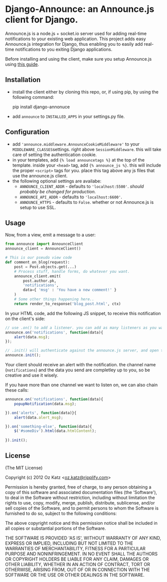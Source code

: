 # Django-Announce: an Announce.js client for Django.

Announce.js is a node.js + socket.io server used for adding real-time notifications to your existing web application.
This project adds easy Announce.js integration for Django, thus enabling you to easily
add real-time notifications to you exiting Django applications.

Before installing and using the client, make sure you setup Announce.js using [this guide](https://github.com/ozkatz/announce.js/blob/master/README.md "announce.js Installation").


## Installation

* install the client either by cloning this repo, or, if using pip, by using the following command:

    pip install django-annonuce

* add `announce` to `INSTALLED_APPS` in your settings.py file.


## Configuration

* add `'announce.middleware.AnnounceCookieMiddleware'` to your `MIDDLEWARE_CLASSES`settings. right above `SessionMiddleware`. this will take care of setting the authentication cookie.
* in your templates, add `{% load announcetags %}` at the top of the template. inside your `<head>` tag, add `{% announce_js %}`. this will include the proper `<script>` tags for you. place this tag above any js files that use the announce.js client.
* the following optional settings are availabe:
    * `ANNOUNCE_CLIENT_ADDR` - defaults to `'localhost:5500'`. *should probably be changed for production.*
    * `ANNOUNCE_API_ADDR` - defaults to `'localhost:6600'`.
    * `ANNOUNCE_HTTPS` - defaults to `False`. whether or not Announce.js is setup to use SSL.


## Usage

Now, from a view, emit a message to a user:

```python
from announce import AnnounceClient
announce_client = AnnounceClient()

# This is our pseudo view code
def comment_on_blog(request):
    post = Post.objects.get(...)
    # Process stuff, handle forms, do whatever you want.
    announce_client.emit(
        post.author.pk,
        'notifications',
        data={ 'msg' : 'You have a new comment!' }
    )
    # Some other things happening here..
    return render_to_response('blog_post.html', ctx)
```

In your HTML code, add the following JS snippet, to receive this notification on the client's side:

```js
// use .on() to add a listener. you can add as many listeners as you want.
announce.on('notifications', function(data){
    alert(data.msg);
});

// .init() will authenticate against the announce.js server, and open the WebSocket connection.
announce.init();
```

Your client should receive an alert with the notification. the channel name (`notifications`) and the data you send
are completley up to you, so be creative and use it wisely.

If you have more than one channel we want to listen on, we can also chain these calls:

```js
announce.on('notifications', function(data){
    popupNotification(data.msg);

}).on('alerts', function(data)}{
    alert(data.alert_msg);

}).on('something-else', function(data){
    $('#someDiv').html(data.htmlContent);
    
}).init();
```

## License 

(The MIT License)

Copyright (c) 2012 Oz Katz &lt;oz.katz@ripplify.com&gt;

Permission is hereby granted, free of charge, to any person obtaining
a copy of this software and associated documentation files (the
'Software'), to deal in the Software without restriction, including
without limitation the rights to use, copy, modify, merge, publish,
distribute, sublicense, and/or sell copies of the Software, and to
permit persons to whom the Software is furnished to do so, subject to
the following conditions:

The above copyright notice and this permission notice shall be
included in all copies or substantial portions of the Software.

THE SOFTWARE IS PROVIDED 'AS IS', WITHOUT WARRANTY OF ANY KIND,
EXPRESS OR IMPLIED, INCLUDING BUT NOT LIMITED TO THE WARRANTIES OF
MERCHANTABILITY, FITNESS FOR A PARTICULAR PURPOSE AND NONINFRINGEMENT.
IN NO EVENT SHALL THE AUTHORS OR COPYRIGHT HOLDERS BE LIABLE FOR ANY
CLAIM, DAMAGES OR OTHER LIABILITY, WHETHER IN AN ACTION OF CONTRACT,
TORT OR OTHERWISE, ARISING FROM, OUT OF OR IN CONNECTION WITH THE
SOFTWARE OR THE USE OR OTHER DEALINGS IN THE SOFTWARE.